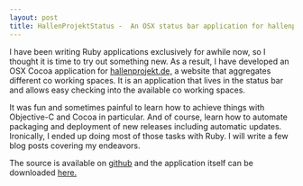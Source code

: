 ```yaml
---
layout: post
title: HallenProjektStatus -  An OSX status bar application for hallenprojekt.de
---
```


<p>I have been writing Ruby applications exclusively for awhile now, so I thought it is time to try out something new. As a result, I have developed an OSX Cocoa application for <a href="http://hallenprojekt.de/" title="Showing places &raquo; hallenprojekt.de | Neue Orte fÃ¼r neues Arbeiten" target="_BLANK">hallenprojekt.de,</a> a website that aggregates different co working spaces. It is an application that lives in the status bar and allows easy checking into the available co working spaces.</p>

<p>It was fun and sometimes painful to learn how to achieve things with Objective-C and Cocoa in particular. And of course, learn how to automate packaging and deployment of new releases including automatic updates. Ironically, I ended up doing most of those tasks with Ruby. I will write a few blog posts covering my endeavors.</p>

<p>The source is available on <a href="http://github.com/phuesler/Hallenprojektstatus" title="phuesler's Hallenprojektstatus at master - GitHub" target="_BLANK">github</a> and the application itself can be downloaded <a href="http://hallenprojekt.huesler-informatik.ch/HallenprojektStatus.dmg" title="" target="_BLANK">here.</a></p>
